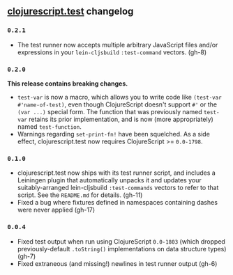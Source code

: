 ## [clojurescript.test](http://github.com/cemerick/clojurescript.test) changelog

### `0.2.1`

* The test runner now accepts multiple arbitrary JavaScript files and/or
  expressions in your `lein-cljsbuild` `:test-command` vectors. (gh-8)

### `0.2.0`

**This release contains breaking changes.**

* `test-var` is now a macro, which allows you to write code like `(test-var
  #'name-of-test)`, even though ClojureScript doesn't support `#'` or the
  `(var ...)` special form.  The function that was previously named `test-var`
  retains its prior implementation, and is now (more appropriately) named
  `test-function`.
* Warnings regarding `set-print-fn!` have been squelched.  As a side effect,
  clojurescript.test now requires ClojureScript >= `0.0-1798`.

### `0.1.0`

* clojurescript.test now ships with its test runner script, and includes a
  Leiningen plugin that automatically unpacks it and updates your
  suitably-arranged lein-cljsbuild `:test-commands` vectors to refer to that
  script. See the `README.md` for details. (gh-11)
* Fixed a bug where fixtures defined in namespaces containing dashes were never
  applied (gh-17)

### `0.0.4`

* Fixed test output when run using ClojureScript `0.0-1803` (which dropped
  previously-default `.toString()` implementations on data structure types)
  (gh-7)
* Fixed extraneous (and missing!) newlines in test runner output (gh-6)

